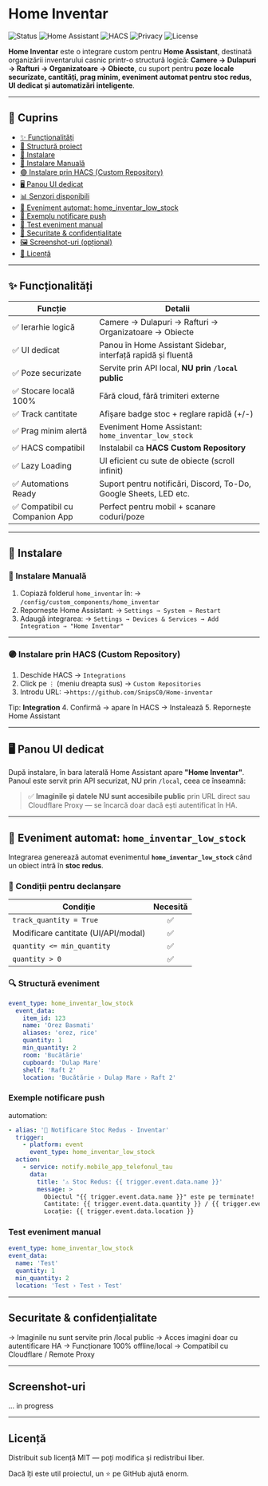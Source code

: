 # Home Inventar

![Status](https://img.shields.io/badge/status-production--ready-brightgreen)
![Home Assistant](https://img.shields.io/badge/Home%20Assistant-Custom%20Integration-41BDF5)
![HACS](https://img.shields.io/badge/HACS-Custom-blue)
![Privacy](https://img.shields.io/badge/data-local_only-important)
![License](https://img.shields.io/badge/license-MIT-lightgrey)

**Home Inventar** este o integrare custom pentru **Home Assistant**, destinată organizării inventarului casnic printr-o structură logică:
**Camere → Dulapuri → Rafturi → Organizatoare → Obiecte**, cu suport pentru **poze locale securizate, cantități, prag minim, eveniment automat pentru stoc redus, UI dedicat și automatizări inteligente**.

---

## 📌 Cuprins

- [✨ Funcționalități](#-funcționalități)
- [📁 Structură proiect](#-structură-proiect)
- [🚀 Instalare](#-instalare)
- [🔹 Instalare Manuală](#-instalare-manuală)
- [🟣 Instalare prin HACS (Custom Repository)](#-instalare-prin-hacs-custom-repository)
- [🖥 Panou UI dedicat](#-panou-ui-dedicat)
- [📊 Senzori disponibili](#-senzori-disponibili)
- [📢 Eveniment automat: home_inventar_low_stock](#-eveniment-automat-home_inventar_low_stock)
- [🔔 Exemplu notificare push](#-exemplu-notificare-push)
- [🧪 Test eveniment manual](#-test-eveniment-manual)
- [🔐 Securitate & confidențialitate](#-securitate--confidențialitate)
- [🖼 Screenshot-uri (opțional)](#-screenshot-uri-opțional)
- [📜 Licență](#-licență)

---

## ✨ Funcționalități

| Funcție                        | Detalii                                                           |
| ------------------------------ | ----------------------------------------------------------------- |
| ✅ Ierarhie logică             | Camere → Dulapuri → Rafturi → Organizatoare → Obiecte             |
| ✅ UI dedicat                  | Panou în Home Assistant Sidebar, interfață rapidă și fluentă      |
| ✅ Poze securizate             | Servite prin API local, **NU prin `/local` public**               |
| ✅ Stocare locală 100%         | Fără cloud, fără trimiteri externe                                |
| ✅ Track cantitate             | Afișare badge stoc + reglare rapidă (+/-)                         |
| ✅ Prag minim alertă           | Eveniment Home Assistant: `home_inventar_low_stock`               |
| ✅ HACS compatibil             | Instalabil ca **HACS Custom Repository**                          |
| ✅ Lazy Loading                | UI eficient cu sute de obiecte (scroll infinit)                   |
| ✅ Automations Ready           | Suport pentru notificări, Discord, To-Do, Google Sheets, LED etc. |
| ✅ Compatibil cu Companion App | Perfect pentru mobil + scanare coduri/poze                        |

---

## 🚀 Instalare

### 🔹 Instalare Manuală

1. Copiază folderul `home_inventar` în:
   → `/config/custom_components/home_inventar`
2. Repornește Home Assistant:
   → `Settings → System → Restart`
3. Adaugă integrarea:
   → `Settings → Devices & Services → Add Integration → "Home Inventar"`

---

### 🟣 Instalare prin **HACS (Custom Repository)**

1. Deschide HACS → `Integrations`
2. Click pe `⋮` (meniu dreapta sus) → `Custom Repositories`
3. Introdu URL:
   →`https://github.com/SnipsC0/Home-inventar`

Tip: **Integration** 4. Confirmă → apare în HACS → Instalează 5. Repornește Home Assistant

---

## 🖥 Panou UI dedicat

După instalare, în bara laterală Home Assistant apare **"Home Inventar"**.  
Panoul este servit prin API securizat, NU prin `/local`, ceea ce înseamnă:

> ✅ **Imaginile și datele NU sunt accesibile public** prin URL direct sau Cloudflare Proxy — se încarcă doar dacă ești autentificat în HA.

---

## 📢 Eveniment automat: `home_inventar_low_stock`

Integrarea generează automat evenimentul **`home_inventar_low_stock`** când un obiect intră în **stoc redus**.

### 🎯 Condiții pentru declanșare

| Condiție                            | Necesită |
| ----------------------------------- | :------: |
| `track_quantity = True`             |    ✅    |
| Modificare cantitate (UI/API/modal) |    ✅    |
| `quantity <= min_quantity`          |    ✅    |
| `quantity > 0`                      |    ✅    |

### 🔍 Structură eveniment

```yaml
event_type: home_inventar_low_stock
  event_data:
    item_id: 123
    name: 'Orez Basmati'
    aliases: 'orez, rice'
    quantity: 1
    min_quantity: 2
    room: 'Bucătărie'
    cupboard: 'Dulap Mare'
    shelf: 'Raft 2'
    location: 'Bucătărie › Dulap Mare › Raft 2'
```

### Exemple notificare push

automation:

```yaml
- alias: '📱 Notificare Stoc Redus - Inventar'
  trigger:
    - platform: event
      event_type: home_inventar_low_stock
  action:
    - service: notify.mobile_app_telefonul_tau
      data:
        title: '⚠️ Stoc Redus: {{ trigger.event.data.name }}'
        message: >
          Obiectul "{{ trigger.event.data.name }}" este pe terminate!
          Cantitate: {{ trigger.event.data.quantity }} / {{ trigger.event.data.min_quantity }}
          Locație: {{ trigger.event.data.location }}
```

### Test eveniment manual

```yaml
event_type: home_inventar_low_stock
event_data:
  name: 'Test'
  quantity: 1
  min_quantity: 2
  location: 'Test › Test › Test'
```

---

## Securitate & confidențialitate

→ Imaginile nu sunt servite prin /local public
→ Acces imagini doar cu autentificare HA
→ Funcționare 100% offline/local
→ Compatibil cu Cloudflare / Remote Proxy

---

## Screenshot-uri

... in progress

---

## Licență

Distribuit sub licență MIT — poți modifica și redistribui liber.

Dacă îți este util proiectul, un ⭐ pe GitHub ajută enorm.
